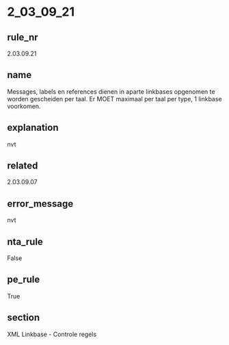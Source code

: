 # 2_03_09_21

## rule_nr
2.03.09.21

## name
Messages, labels en references dienen in aparte linkbases opgenomen te worden gescheiden per taal. Er MOET maximaal per taal per type, 1 linkbase voorkomen.

## explanation
nvt

## related
2.03.09.07

## error_message
nvt

## nta_rule
False

## pe_rule
True

## section
XML Linkbase - Controle regels

